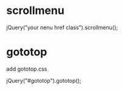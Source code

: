 # scrollmenu
jQuery("your nenu href class").scrollmenu();


# gototop

<div id="gototop"></div>

add gototop.css

jQuery("#gototop").gototop();
